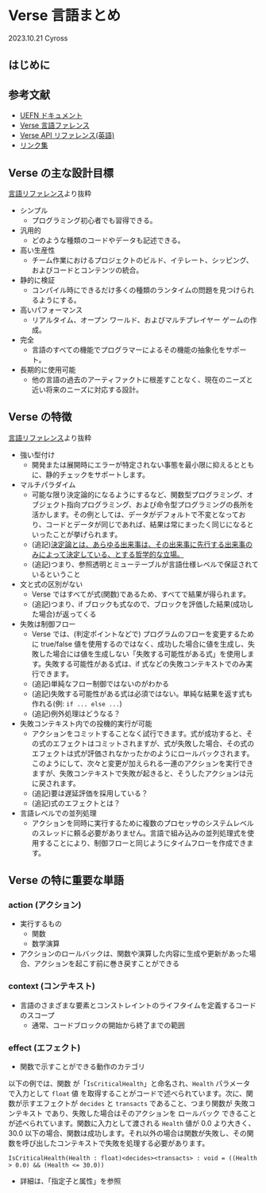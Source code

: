 # Verse 言語まとめ

2023.10.21 Cyross

## はじめに

## 参考文献

- [UEFN ドキュメント](https://dev.epicgames.com/documentation/ja-jp/uefn/unreal-editor-for-fortnite-documentation)
- [Verse 言語ファレンス](https://dev.epicgames.com/documentation/ja-jp/uefn/verse-language-reference)
- [Verse API リファレンス(英語)](https://dev.epicgames.com/documentation/ja-jp/uefn/verse-api)
- [リンク集](./links.md)

## Verse の主な設計目標

[言語リファレンス](https://dev.epicgames.com/documentation/ja-jp/uefn/verse-language-reference)より抜粋

- シンプル
  - プログラミング初心者でも習得できる。
- 汎用的
  - どのような種類のコードやデータも記述できる。
- 高い生産性
  - チーム作業におけるプロジェクトのビルド、イテレート、シッピング、およびコードとコンテンツの統合。
- 静的に検証
  - コンパイル時にできるだけ多くの種類のランタイムの問題を見つけられるようにする。
- 高いパフォーマンス
  - リアルタイム、オープン ワールド、およびマルチプレイヤー ゲームの作成。
- 完全
  - 言語のすべての機能でプログラマーによるその機能の抽象化をサポート。
- 長期的に使用可能
  - 他の言語の過去のアーティファクトに根差すことなく、現在のニーズと近い将来のニーズに対応する設計。

## Verse の特徴

[言語リファレンス](https://dev.epicgames.com/documentation/ja-jp/uefn/verse-language-reference)より抜粋

- 強い型付け
  - 開発または展開時にエラーが特定されない事態を最小限に抑えるとともに、静的チェックをサポートします。
- マルチパラダイム
  - 可能な限り決定論的になるようにするなど、関数型プログラミング、オブジェクト指向プログラミング、および命令型プログラミングの長所を活かします。その例としては、データがデフォルトで不変となっており、コードとデータが同じであれば、結果は常にまったく同じになるといったことが挙げられます。
  - (追記)[決定論とは、あらゆる出来事は、その出来事に先行する出来事のみによって決定している、とする哲学的な立場。](https://ja.wikipedia.org/wiki/%E6%B1%BA%E5%AE%9A%E8%AB%96)
  - (追記)つまり、参照透明とミューテーブルが言語仕様レベルで保証されているということ
- 文と式の区別がない
  - Verse ではすべてが式(関数)であるため、すべてで結果が得られます。
  - (追記)つまり、if ブロックも式なので、ブロックを評価した結果(成功した場合)が返ってくる
- 失敗は制御フロー
  - Verse では、(判定ポイントなどで) プログラムのフローを変更するために true/false 値を使用するのではなく、成功した場合に値を生成し、失敗した場合には値を生成しない「失敗する可能性がある式」を使用します。失敗する可能性がある式は、if 式などの失敗コンテキストでのみ実行できます。
  - (追記)単純なフロー制御ではないのがわかる
  - (追記)失敗する可能性がある式は必須ではない。単純な結果を返す式も作れる(例: `if ... else ...`)
  - (追記)例外処理はどうなる？
- 失敗コンテキスト内での投機的実行が可能
  - アクションをコミットすることなく試行できます。式が成功すると、その式のエフェクトはコミットされますが、式が失敗した場合、その式のエフェクトは式が評価されなかったかのようにロールバックされます。このようにして、次々と変更が加えられる一連のアクションを実行できますが、失敗コンテキストで失敗が起きると、そうしたアクションは元に戻されます。
  - (追記)要は遅延評価を採用している？
  - (追記)式のエフェクトとは？
- 言語レベルでの並列処理
  - アクションを同時に実行するために複数のプロセッサのシステムレベルのスレッドに頼る必要がありません。言語で組み込みの並列処理式を使用することにより、制御フローと同じようにタイムフローを作成できます。

## Verse の特に重要な単語

### action (アクション)

- 実行するもの
  - 関数
  - 数学演算
- アクションのロールバックは、関数や演算した内容に生成や更新があった場合、アクションを起こす前に巻き戻すことができる

### context (コンテキスト)

- 言語のさまざまな要素とコンストレイントのライフタイムを定義するコードのスコープ
  - 通常、コードブロックの開始から終了までの範囲

### effect (エフェクト)

- 関数で示すことができる動作のカテゴリ

以下の例では、関数 が「`IsCriticalHealth`」と命名され、`Health` パラメータ で入力として `float` 値 を取得することがコードで述べられています。次に、関数が示すエフェクトが `decides` と `transacts` であること、つまり関数が 失敗コンテキスト であり、失敗した場合はそのアクションを ロールバック できることが述べられています。関数に入力として渡される `Health` 値が 0.0 より大きく、30.0 以下の場合、関数は成功します。それ以外の場合は関数が失敗し、その関数を呼び出したコンテキストで失敗を処理する必要があります。

```Verse
IsCriticalHealth(Health : float)<decides><transacts> : void = ((Health > 0.0) && (Health <= 30.0))
```

- 詳細は、「指定子と属性」を参照
